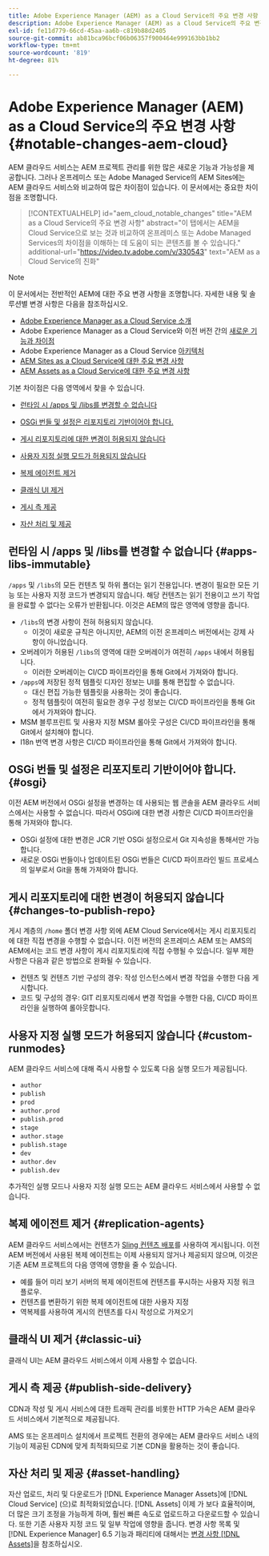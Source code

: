 ```yaml
---
title: Adobe Experience Manager (AEM) as a Cloud Service의 주요 변경 사항
description: Adobe Experience Manager (AEM) as a Cloud Service의 주요 변경 사항
exl-id: fe11d779-66cd-45aa-aa6b-c819b88d2405
source-git-commit: ab81bca96bcf06b06357f900464e999163bb1bb2
workflow-type: tm+mt
source-wordcount: '819'
ht-degree: 81%

---
```


# Adobe Experience Manager (AEM) as a Cloud Service의 주요 변경 사항 {#notable-changes-aem-cloud}

AEM 클라우드 서비스는 AEM 프로젝트 관리를 위한 많은 새로운 기능과 가능성을 제공합니다. 그러나 온프레미스 또는 Adobe Managed Service의 AEM Sites에는 AEM 클라우드 서비스와 비교하여 많은 차이점이 있습니다. 이 문서에서는 중요한 차이점을 조명합니다.

>[!CONTEXTUALHELP]
>id="aem_cloud_notable_changes"
>title="AEM as a Cloud Service의 주요 변경 사항"
>abstract="이 탭에서는 AEM을 Cloud Service으로 보는 것과 비교하여 온프레미스 또는 Adobe Managed Services의 차이점을 이해하는 데 도움이 되는 콘텐츠를 볼 수 있습니다."
>additional-url="https://video.tv.adobe.com/v/330543" text="AEM as a Cloud Service의 진화"


>[!NOTE]
>이 문서에서는 전반적인 AEM에 대한 주요 변경 사항을 조명합니다. 자세한 내용 및 솔루션별 변경 사항은 다음을 참조하십시오.
>
>* [Adobe Experience Manager as a Cloud Service 소개](/help/overview/introduction.md)
>* Adobe Experience Manager as a Cloud Service와 이전 버전 간의 [새로운 기능과 차이점](/help/overview/what-is-new-and-different.md)
>* Adobe Experience Manager as a Cloud Service [아키텍처](/help/overview/architecture.md)
>* [ AEM Sites as a Cloud Service에 대한 주요 변경 사항](/help/sites-cloud/sites-cloud-changes.md)
>* [AEM Assets as a Cloud Service에 대한 주요 변경 사항](/help/assets/assets-cloud-changes.md)


기본 차이점은 다음 영역에서 찾을 수 있습니다.

* [런타임 시 /apps 및 /libs를 변경할 수 없습니다 ](#apps-libs-immutable)

* [OSGi 번들 및 설정은 리포지토리 기반이어야 합니다. ](#osgi)

* [게시 리포지토리에 대한 변경이 허용되지 않습니다](#changes-to-publish-repo)

* [사용자 지정 실행 모드가 허용되지 않습니다](#custom-runmodes)

* [복제 에이전트 제거](#replication-agents)

* [클래식 UI 제거](#classic-ui)

* [게시 측 제공](#publish-side-delivery)

* [자산 처리 및 제공](#asset-handling)

## 런타임 시 /apps 및 /libs를 변경할 수 없습니다  {#apps-libs-immutable}

`/apps` 및 `/libs`의 모든 컨텐츠 및 하위 폴더는 읽기 전용입니다. 변경이 필요한 모든 기능 또는 사용자 지정 코드가 변경되지 않습니다. 해당 컨텐츠는 읽기 전용이고 쓰기 작업을 완료할 수 없다는 오류가 반환됩니다. 이것은 AEM의 많은 영역에 영향을 줍니다.

* `/libs`의 변경 사항이 전혀 허용되지 않습니다.
   * 이것이 새로운 규칙은 아니지만, AEM의 이전 온프레미스 버전에서는 강제 사항이 아니었습니다.
* 오버레이가 허용된 `/libs`의 영역에 대한 오버레이가 여전히 `/apps` 내에서 허용됩니다.
   * 이러한 오버레이는 CI/CD 파이프라인을 통해 Git에서 가져와야 합니다.
* `/apps`에 저장된 정적 템플릿 디자인 정보는 UI를 통해 편집할 수 없습니다.
   * 대신 편집 가능한 템플릿을 사용하는 것이 좋습니다.
   * 정적 템플릿이 여전히 필요한 경우 구성 정보는 CI/CD 파이프라인을 통해 Git에서 가져와야 합니다.
* MSM 블루프린트 및 사용자 지정 MSM 롤아웃 구성은 CI/CD 파이프라인을 통해 Git에서 설치해야 합니다.
* I18n 번역 변경 사항은 CI/CD 파이프라인을 통해 Git에서 가져와야 합니다.

## OSGi 번들 및 설정은 리포지토리 기반이어야 합니다.  {#osgi}

이전 AEM 버전에서 OSGi 설정을 변경하는 데 사용되는 웹 콘솔을 AEM 클라우드 서비스에서는 사용할 수 없습니다. 따라서 OSGi에 대한 변경 사항은 CI/CD 파이프라인을 통해 가져와야 합니다.

* OSGi 설정에 대한 변경은 JCR 기반 OSGi 설정으로서 Git 지속성을 통해서만 가능합니다.
* 새로운 OSGi 번들이나 업데이트된 OSGi 번들은 CI/CD 파이프라인 빌드 프로세스의 일부로서 Git을 통해 가져와야 합니다.

## 게시 리포지토리에 대한 변경이 허용되지 않습니다 {#changes-to-publish-repo}

게시 계층의 `/home` 폴더 변경 사항 외에 AEM Cloud Service에서는 게시 리포지토리에 대한 직접 변경을 수행할 수 없습니다. 이전 버전의 온프레미스 AEM 또는 AMS의 AEM에서는 코드 변경 사항이 게시 리포지토리에 직접 수행될 수 있습니다. 일부 제한 사항은 다음과 같은 방법으로 완화될 수 있습니다.

* 컨텐츠 및 컨텐츠 기반 구성의 경우: 작성 인스턴스에서 변경 작업을 수행한 다음 게시합니다.
* 코드 및 구성의 경우: GIT 리포지토리에서 변경 작업을 수행한 다음, CI/CD 파이프라인을 실행하여 롤아웃합니다.

## 사용자 지정 실행 모드가 허용되지 않습니다 {#custom-runmodes}

AEM 클라우드 서비스에 대해 즉시 사용할 수 있도록 다음 실행 모드가 제공됩니다.

* `author`
* `publish`
* `prod`
* `author.prod`
* `publish.prod`
* `stage`
* `author.stage`
* `publish.stage`
* `dev`
* `author.dev`
* `publish.dev`

추가적인 실행 모드나 사용자 지정 실행 모드는 AEM 클라우드 서비스에서 사용할 수 없습니다.

## 복제 에이전트 제거 {#replication-agents}

AEM 클라우드 서비스에서는 컨텐츠가 [Sling 컨텐츠 배포](https://sling.apache.org/documentation/bundles/content-distribution.html)를 사용하여 게시됩니다. 이전 AEM 버전에서 사용된 복제 에이전트는 이제 사용되지 않거나 제공되지 않으며, 이것은 기존 AEM 프로젝트의 다음 영역에 영향을 줄 수 있습니다.

* 예를 들어 미리 보기 서버의 복제 에이전트에 컨텐츠를 푸시하는 사용자 지정 워크플로우.
* 컨텐츠를 변환하기 위한 복제 에이전트에 대한 사용자 지정
* 역복제를 사용하여 게시의 컨텐츠를 다시 작성으로 가져오기

## 클래식 UI 제거 {#classic-ui}

클래식 UI는 AEM 클라우드 서비스에서 이제 사용할 수 없습니다.

## 게시 측 제공 {#publish-side-delivery}

CDN과 작성 및 게시 서비스에 대한 트래픽 관리를 비롯한 HTTP 가속은 AEM 클라우드 서비스에서 기본적으로 제공됩니다.

AMS 또는 온프레미스 설치에서 프로젝트 전환의 경우에는 AEM 클라우드 서비스 내의 기능이 제공된 CDN에 맞게 최적화되므로 기본 CDN을 활용하는 것이 좋습니다.

## 자산 처리 및 제공 {#asset-handling}

자산 업로드, 처리 및 다운로드가 [!DNL Experience Manager Assets]에 [!DNL Cloud Service] (으)로 최적화되었습니다. [!DNL Assets] 이제 가 보다 효율적이며, 더 많은 크기 조정을 가능하게 하며, 훨씬 빠른 속도로 업로드하고 다운로드할 수 있습니다. 또한 기존 사용자 지정 코드 및 일부 작업에 영향을 줍니다. 변경 사항 목록 및 [!DNL Experience Manager] 6.5 기능과 패리티에 대해서는 [변경 사항 [!DNL Assets]](/help/assets/assets-cloud-changes.md)을 참조하십시오.
